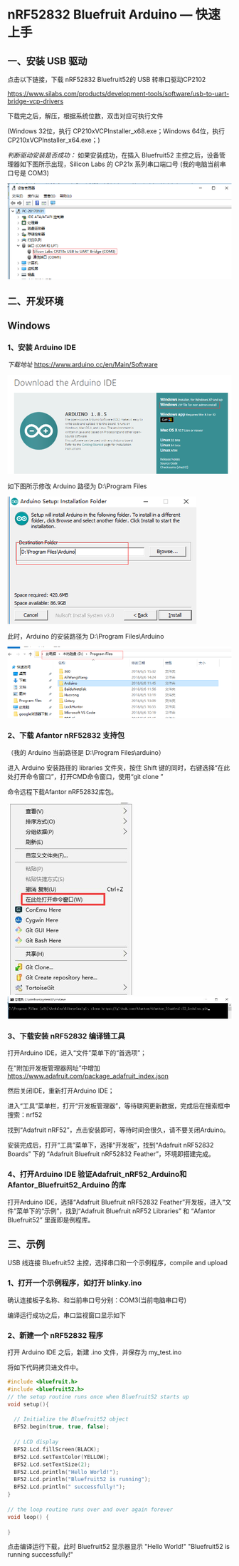 ﻿# nRF52832 Bluefruit Arduino — 快速上手


## 一、安装 USB 驱动

点击以下链接，下载 nRF52832 Bluefruit52的 USB 转串口驱动CP2102

https://www.silabs.com/products/development-tools/software/usb-to-uart-bridge-vcp-drivers

下载完之后，解压，根据系统位数，双击对应可执行文件

(Windows 32位，执行 CP210xVCPInstaller_x68.exe；Windows 64位，执行 CP210xVCPInstaller_x64.exe；)

*判断驱动安装是否成功：*
如果安装成功，在插入 Bluefruit52 主控之后，设备管理器如下图所示出现，Silicon Labs 的 CP21x 系列串口端口号
(我的电脑当前串口号是 COM3)

![image](arduino-ide/win-screenshots_cn/my_com.png)


## 二、开发环境
## **Windows**
### 1、安装 Arduino IDE

*下载地址*
https://www.arduino.cc/en/Main/Software 

![image](arduino-ide/win-screenshots_cn/arduino_cc_package.png)


如下图所示修改 Arduino 路径为 D:\Program Files

![image](arduino-ide/win-screenshots_cn/select_arduino_install_path.png)


此时，Arduino 的安装路径为 D:\Program Files\Arduino

![image](arduino-ide/win-screenshots_cn/arduino_path.png)


### 2、下载 Afantor nRF52832 支持包

（我的 Arduino 当前路径是 D:\Program Files\arduino）

进入 Arduino 安装路径的 libraries 文件夹，按住 Shift 键的同时，右键选择“在此处打开命令窗口”，打开CMD命令窗口，使用“git clone ”

命令远程下载Afantor nRF52832库包。

![image](images/shift_cmd.jpg)
![image](images/git_cmd.jpg)


### 3、下载安装 nRF52832 编译链工具

打开Arduino IDE，进入“文件”菜单下的“首选项”；

在“附加开发板管理器网址”中增加 https://www.adafruit.com/package_adafruit_index.json

然后关闭IDE，重新打开Arduino IDE；

进入“工具”菜单栏，打开“开发板管理器”，等待联网更新数据，完成后在搜索框中搜索：nrf52

找到“Adafruit nRF52”，点击安装即可，等待时间会很久，请不要关闭Arduino。

安装完成后，打开“工具”菜单下，选择“开发板”，找到“Adafruit nRF52832 Boards” 下的 “Adafruit Bluefruit nRF52832 Feather”，环境即搭建完成。


### 4、打开Arduino IDE 验证Adafruit_nRF52_Arduino和Afantor_Bluefruit52_Arduino 的库

打开Arduino IDE，选择“Adafruit Bluefruit nRF52832 Feather”开发板，进入“文件”菜单下的“示例”，找到“Adafruit Bluefruit nRF52 Libraries” 和 “Afantor Bluefruit52” 里面即是例程库。

## 三、示例

USB 线连接 Bluefruit52 主控，选择串口和一个示例程序，compile and upload

### 1、打开一个示例程序，如打开 blinky.ino



确认连接板子名称、和当前串口号分别：COM3(当前电脑串口号)



编译运行成功之后，串口监视窗口显示如下



### 2、新建一个 nRF52832 程序

打开 Arduino IDE 之后，新建 .ino 文件，并保存为 my_test.ino

将如下代码拷贝进文件中。

```cpp
#include <bluefruit.h>
#include <bluefruit52.h>
// the setup routine runs once when Bluefruit52 starts up
void setup(){

  // Initialize the Bluefruit52 object
  BF52.begin(true, true, false);

  // LCD display
  BF52.Lcd.fillScreen(BLACK);
  BF52.Lcd.setTextColor(YELLOW);
  BF52.Lcd.setTextSize(2);
  BF52.Lcd.println("Hello World!");
  BF52.Lcd.println("Bluefruit52 is running"); 
  BF52.Lcd.println(" successfully!");   
}

// the loop routine runs over and over again forever
void loop() {

}
```

点击编译运行下载，此时 Bluefruit52 显示器显示 "Hello World!" "Bluefruit52 is running successfully!"



